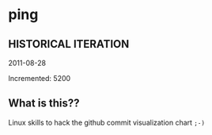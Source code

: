 # ping

## HISTORICAL ITERATION
2011-08-28

Incremented: 5200

## What is this?? 
Linux skills to hack the github commit visualization chart `;-)`
